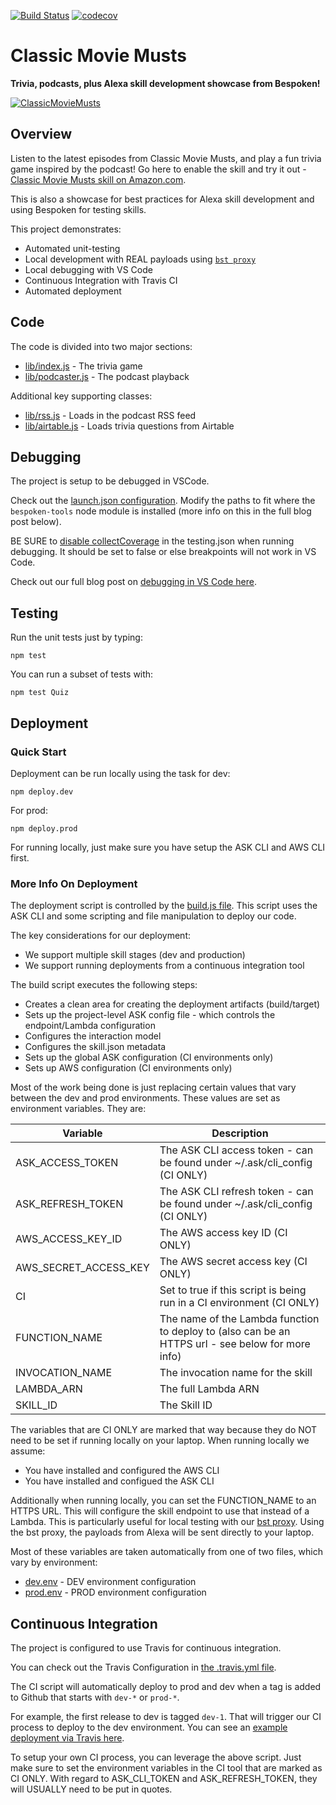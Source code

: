 [![Build Status](https://travis-ci.org/jkelvie/ClassicMovieMusts.svg?branch=master)](https://travis-ci.org/jkelvie/ClassicMovieMusts)
[![codecov](https://codecov.io/gh/jkelvie/ClassicMovieMusts/branch/master/graph/badge.svg)](https://codecov.io/gh/jkelvie/ClassicMovieMusts)

# Classic Movie Musts
**Trivia, podcasts, plus Alexa skill development showcase from Bespoken!**

[![ClassicMovieMusts](https://mcdn.podbean.com/mf/web/hqtbi7/Max_Baril_-_Classic_Movie_Musts_Twitter.jpg)](https://classicmoviemusts.com)

## Overview
Listen to the latest episodes from Classic Movie Musts, and play a fun trivia game inspired by the podcast! Go here to enable the skill and try it out - [Classic Movie Musts skill on Amazon.com](https://www.amazon.com/Bespoken-Classic-Movie-Musts/dp/B07ZB7RV7X).

This is also a showcase for best practices for Alexa skill development and using Bespoken for testing skills.

This project demonstrates:
* Automated unit-testing
* Local development with REAL payloads using [`bst proxy`](https://read.bespoken.io/cli/commands/#proxy)
* Local debugging with VS Code
* Continuous Integration with Travis CI
* Automated deployment

## Code
The code is divided into two major sections:
* [lib/index.js](https://github.com/jkelvie/ClassicMovieMusts/blob/master/lib/index.js) - The trivia game
* [lib/podcaster.js](https://github.com/jkelvie/ClassicMovieMusts/blob/master/lib/podcaster.js) - The podcast playback

Additional key supporting classes:
* [lib/rss.js](https://github.com/jkelvie/ClassicMovieMusts/blob/master/lib/rss.js) - Loads in the podcast RSS feed
* [lib/airtable.js](https://github.com/jkelvie/ClassicMovieMusts/blob/master/lib/airtable.js) - Loads trivia questions from Airtable

## Debugging
The project is setup to be debugged in VSCode.

Check out the [launch.json configuration](https://github.com/jkelvie/ClassicMovieMusts/blob/master/.vscode/launch.json). Modify the paths to fit where the `bespoken-tools` node module is installed (more info on this in the full blog post below).

BE SURE to [disable collectCoverage](https://github.com/jkelvie/ClassicMovieMusts/blob/master/testing.json#L6) in the testing.json when running debugging. It should be set to false or else breakpoints will not work in VS Code.

Check out our full blog post on [debugging in VS Code here](https://bespoken.io/blog/debugging-alexa-skills-with-vs-code-and-bespoken-part-2/).

## Testing
Run the unit tests just by typing:
```
npm test
```

You can run a subset of tests with:
```
npm test Quiz
```

## Deployment
### Quick Start
Deployment can be run locally using the task for dev:
```
npm deploy.dev
```

For prod:
```
npm deploy.prod
```

For running locally, just make sure you have setup the ASK CLI and AWS CLI first.

### More Info On Deployment

The deployment script is controlled by the [build.js file](https://github.com/jkelvie/ClassicMovieMusts/blob/master/build/build.js). This script uses the ASK CLI and some scripting and file manipulation to deploy our code.

The key considerations for our deployment:
* We support multiple skill stages (dev and production)
* We support running deployments from a continuous integration tool

The build script executes the following steps:
* Creates a clean area for creating the deployment artifacts (build/target)
* Sets up the project-level ASK config file - which controls the endpoint/Lambda configuration
* Configures the interaction model
* Configures the skill.json metadata
* Sets up the global ASK configuration (CI environments only)
* Sets up AWS configuration (CI environments only)

Most of the work being done is just replacing certain values that vary between the dev and prod environments. These values are set as environment variables. They are:

| Variable | Description |
| --- | --- |
| ASK_ACCESS_TOKEN | The ASK CLI access token - can be found under ~/.ask/cli_config (CI ONLY)
| ASK_REFRESH_TOKEN | The ASK CLI refresh token - can be found under ~/.ask/cli_config (CI ONLY)
| AWS_ACCESS_KEY_ID | The AWS access key ID (CI ONLY)
| AWS_SECRET_ACCESS_KEY | The AWS secret access key (CI ONLY)
| CI | Set to true if this script is being run in a CI environment (CI ONLY)
| FUNCTION_NAME | The name of the Lambda function to deploy to (also can be an HTTPS url - see below for more info) |
| INVOCATION_NAME | The invocation name for the skill |
| LAMBDA_ARN | The full Lambda ARN |
| SKILL_ID | The Skill ID |

The variables that are CI ONLY are marked that way because they do NOT need to be set if running locally on your laptop. When running locally we assume:
* You have installed and configured the AWS CLI
* You have installed and configued the ASK CLI

Additionally when running locally, you can set the FUNCTION_NAME to an HTTPS URL. This will configure the skill endpoint to use that instead of a Lambda. This is particularly useful for local testing with our [bst proxy](https://read.bespoken.io/cli/commands/#proxy). Using the bst proxy, the payloads from Alexa will be sent directly to your laptop.

Most of these variables are taken automatically from one of two files, which vary by environment:
* [dev.env](https://github.com/jkelvie/ClassicMovieMusts/blob/master/build/dev.env) - DEV environment configuration
* [prod.env](https://github.com/jkelvie/ClassicMovieMusts/blob/master/build/prod.env) - PROD environment configuration

## Continuous Integration
The project is configured to use Travis for continuous integration.

You can check out the Travis Configuration in
[the .travis.yml file](https://github.com/jkelvie/ClassicMovieMusts/blob/master/.travis.yml).

The CI script will automatically deploy to prod and dev when a tag is added to Github that starts with `dev-*` or `prod-*`.

For example, the first release to dev is tagged `dev-1`. That will trigger our CI process to deploy to the dev environment. You can see an [example deployment via Travis here](https://travis-ci.org/jkelvie/ClassicMovieMusts/builds/603416737).

To setup your own CI process, you can leverage the above script. Just make sure to set the environment variables in the CI tool that are marked as CI ONLY. With regard to ASK_CLI_TOKEN and ASK_REFRESH_TOKEN, they will USUALLY need to be put in quotes.


